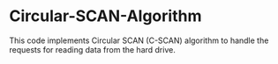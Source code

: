 # Circular-SCAN-Algorithm
This code implements Circular SCAN (C-SCAN) algorithm to handle the requests for reading data from the hard drive.

